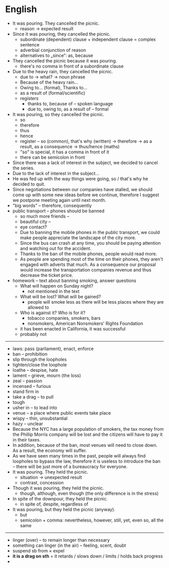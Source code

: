 # English

- It was pouring. They cancelled the picnic.
	- reason → expected result
- Since it was pouring, they cancelled the picnic.
	- subordinate (dependent) clause + independent clause = complex sentence
	- adverbial conjunction of reason
	- alternatives to „since“: as, because
- They cancelled the picnic because it was pouring.
	- there's no comma in front of a subordinate clause
- Due to the heavy rain, they cancelled the picnic.
	- due to → what? → noun phrase
	- Because of the heavy rain…
	- Owing to… (formal), Thanks to…
	- as a result of (formal/scientific)
	- registers
		- thanks to, because of – spoken language
		- due to, owing to, as a result of – formal
- It was pouring, so they cancelled the picnic.
	- so
	- therefore
	- thus
	- hence
	- register – so (common), that's why (written) → therefore → as a result, as a consequence → thus/hence (maths)
	- "so" is special, it has a comma in front of it
	- there can be semicolon in front
- Since there was a lack of interest in the subject, we decided to cancel the series.
- Due to the lack of interest in the subject…
- He was fed up with the way things were going, so / that's why he decided to quit.
- Since negotiations between our companies have stalled, we should come up with some new ideas before we continue, therefore I suggest we postpone meeting again until next month.
- "big words" – therefore, consequently
- public transport – phones should be banned
	- so much more friends – 
	- beautiful city – 
	- eye contact?
	- Due to banning the mobile phones in the public transport, we could make people appreciate the landscape of the city more.
	- Since the bus can crash at any time, you should be paying attention and watching out for the accident.
	- Thanks to the ban of the mobile phones, people would read more.
	- As people are spending most of the time on their phones, they aren't engaged with adverts that much. As a consequence our proposal would increase the transportation companies revenue and thus decrease the ticket price.
- homework – text about banning smoking, answer questions
	- What will happen on Sunday night?
		- not mentioned in the text
	- What will be lost? What will be gained?
		- people will smoke less as there will be less places where they are allowed to
	- Who is against it? Who is for it?
		- tobacco companies, smokers, bars
		- nonsmokers, American Nonsmokers' Rights Foundation
	- it has been enacted in California, it was successful
	- probably not

---

- laws: pass (parliament), enact, enforce
- ban – prohibition
- slip through the loopholes
- tighten/close the loophole
- loathe – despise, hate
- lament – grieve, mourn (the loss)
- zeal – passion
- incensed – furious
- stand firm in
- take a drag – to pull
- tough
- usher in – to lead into
- venue – a place where public events take place
- wispy – thin, unsubstantial
- hazy – unclear
- Because the NYC has a large population of smokers, the tax money from the Phillip Morris company will be lost and the citizens will have to pay it in their taxes.
- In addition, because of the ban, most venues will need to close down. As a result, the economy will suffer.
- As we have seen many times in the past, people will always find loopholes to bypass the law, therefore it is useless to introduce the ban – there will be just more of a bureaucracy for everyone.
- It was pouring. They held the picnic.
	- situation → unexpected result
	- contrast, concession
- Though it was pouring, they held the picnic.
	- though, although, even though (the only difference is in the stress)
- In spite of the downpour, they held the picnic.
	- in spite of, despite, regardless of
- It was pouring, but they held the picnic (anyway).
	- but
	- semicolon + comma: nevertheless, however, still, yet, even so, all the same

---

- linger (over) – to remain longer than necessary
- something can linger (in the air) – feeling, scent, doubt
- suspend sb from × expel
- **it is a drag on sth** = it retards / slows down / limits / holds back progress
- 